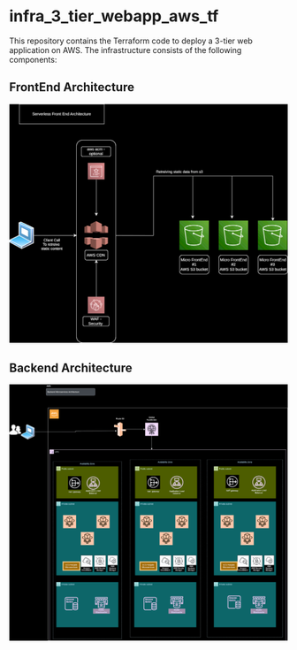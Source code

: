 # infra_3_tier_webapp_aws_tf
This repository contains the Terraform code to deploy a 3-tier web application on AWS. The infrastructure consists of the following components:
## FrontEnd Architecture
![frontend architecture diagram](diagrams/aws_micro_frontend_architecture.drawio.svg)
## Backend Architecture
![backend archiotecture diagram](diagrams/aws_backend_architecture.drawio.svg)
